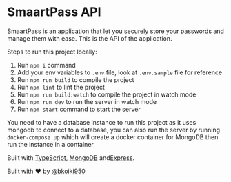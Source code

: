 # SmaartPass API

SmaartPass is an application that let you securely store your passwords and manage them with ease.
This is the API of the application.

Steps to run this project locally:

1. Run `npm i` command
2. Add your env variables to `.env` file, look at `.env.sample` file for reference
3. Run `npm run build` to compile the project
4. Run `npm lint` to lint the project
5. Run `npm run build:watch` to compile the project in watch mode
6. Run `npm run dev` to run the server in watch mode
7. Run `npm start` command  to start the server

You need to have a database instance to run this project as it uses mongodb to connect to a database, you can also run the server by running `docker-compose up` which will create a docker container for MongoDB then run the instance in a container

Built with [TypeScript](https://www.typescriptlang.org/), [MongoDB](https://www.mongodb.com/) and[Express](https://expressjs.com/).

Built with ❤️ by [@bkoiki950](https://twitter.com/bkoiki950)
